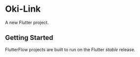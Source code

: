 # Oki-Link

A new Flutter project.

## Getting Started

FlutterFlow projects are built to run on the Flutter _stable_ release.
